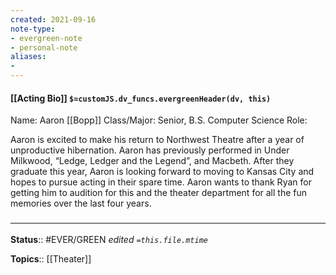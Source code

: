 ```yaml
---
created: 2021-09-16
note-type: 
- evergreen-note
- personal-note
aliases:
- 
---
```

#### [[Acting Bio]] `$=customJS.dv_funcs.evergreenHeader(dv, this)`

Name: Aaron [[Bopp]]
Class/Major: Senior, B.S. Computer Science
Role: 

Aaron is excited to make his return to Northwest Theatre after a year of unproductive hibernation. Aaron has previously performed in Under Milkwood, “Ledge, Ledger and the Legend”, and Macbeth. After they graduate this year, Aaron is looking forward to moving to Kansas City and hopes to pursue acting in their spare time. Aaron wants to thank Ryan for getting him to audition for this and the theater department for all the fun memories over the last four years.

### <hr class="footnote"/>

**Status**:: #EVER/GREEN 
*edited `=this.file.mtime`*

**Topics**:: [[Theater]]
